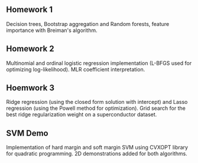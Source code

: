 ## Homework 1
Decision trees, Bootstrap aggregation and Random forests, feature importance with Breiman's algorithm.

## Homework 2
Multinomial and ordinal logistic regression implementation (L-BFGS used for optimizing log-likelihood). MLR coefficient interpretation.

## Hoemwork 3
Ridge regression (using the closed form solution with intercept) and Lasso regression (using the Powell method for optimization). Grid search for the best ridge regularization weight on a superconductor dataset.

## SVM Demo
Implementation of hard margin and soft margin SVM using CVXOPT library for quadratic programming. 2D demonstrations added for both algorithms.